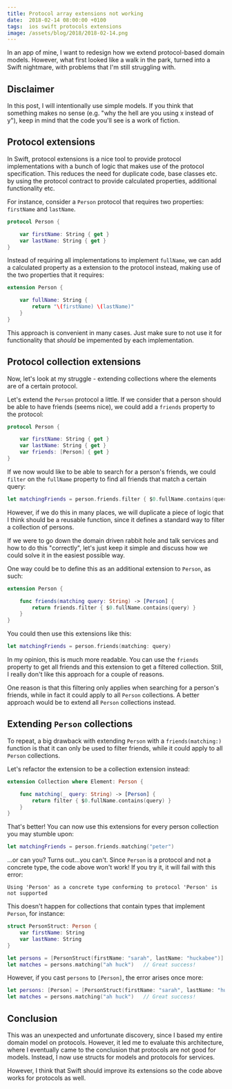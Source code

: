 ```yaml
---
title: Protocol array extensions not working
date:  2018-02-14 08:00:00 +0100
tags:  ios swift protocols extensions
image: /assets/blog/2018/2018-02-14.png
---
```


In an app of mine, I want to redesign how we extend protocol-based domain models.
However, what first looked like a walk in the park, turned into a Swift nightmare,
with problems that I'm still struggling with.


## Disclaimer

In this post, I will intentionally use simple models. If you think that something
makes no sense (e.g. "why the hell are you using x instead of y"), keep in mind
that the code you'll see is a work of fiction.


## Protocol extensions

In Swift, protocol extensions is a nice tool to provide protocol implementations
with a bunch of logic that makes use of the protocol specification. This reduces
the need for duplicate code, base classes etc. by using the protocol contract to
provide calculated properties, additional functionality etc.

For instance, consider a `Person` protocol that requires two properties: `firstName`
and `lastName`. 

```swift
protocol Person {

    var firstName: String { get }
    var lastName: String { get }
}
```

Instead of requiring all implementations to implement `fullName`, we can add a
calculated property as a extension to the protocol instead, making use of the two
properties that it requires:

```swift
extension Person {

    var fullName: String {
        return "\(firstName) \(lastName)"
    }
}
```

This approach is convenient in many cases. Just make sure to not use it for
functionality that *should* be impemented by each implementation.


## Protocol collection extensions

Now, let's look at my struggle - extending collections where the elements are of
a certain protocol.

Let's extend the `Person` protocol a little. If we consider that a person should
be able to have friends (seems nice), we could add a `friends` property to the
protocol:

```swift
protocol Person {

    var firstName: String { get }
    var lastName: String { get }
    var friends: [Person] { get }
}
```

If we now would like to be able to search for a person's friends, we could
`filter` on the `fullName` property to find all friends that match a certain query:

```swift
let matchingFriends = person.friends.filter { $0.fullName.contains(query) }
```

However, if we do this in many places, we will duplicate a piece of logic that I
think should be a reusable function, since it defines a standard way to filter a
collection of persons.

If we were to go down the domain driven rabbit hole and talk services and how to
do this "correctly", let's just keep it simple and discuss how we could solve it
in the easiest possible way. 

One way could be to define this as an additional extension to `Person`, as such:

```swift
extension Person {

    func friends(matching query: String) -> [Person] {
        return friends.filter { $0.fullName.contains(query) }
    }
}
```

You could then use this extensions like this:

```swift
let matchingFriends = person.friends(matching: query)
```

In my opinion, this is much more readable. You can use the `friends` property to
get all friends and this extension to get a filtered collection. Still, I really
don't like this approach for a couple of reasons. 

One reason is that this filtering only applies when searching for a person's 
friends, while in fact it could apply to all `Person` collections. A better approach
would be to extend all `Person` collections instead.


## Extending `Person` collections

To repeat, a big drawback with extending `Person` with a `friends(matching:)` 
function is that it can only be used to filter friends, while it could apply to
all `Person` collections.

Let's refactor the extension to be a collection extension instead:

```swift
extension Collection where Element: Person {

    func matching(_ query: String) -> [Person] {
        return filter { $0.fullName.contains(query) }
    }
}
```

That's better! You can now use this extensions for every person collection you may
stumble upon:

```swift
let matchingFriends = person.friends.matching("peter")
```

...or can you? Turns out...you can't. Since `Person` is a protocol and not a concrete 
type, the code above won't work! If you try it, it will fail with this error:

```
Using 'Person' as a concrete type conforming to protocol 'Person' is not supported
```

This doesn't happen for collections that contain types that implement `Person`, for
instance:

```swift
struct PersonStruct: Person {
    var firstName: String
    var lastName: String
}

let persons = [PersonStruct(firstName: "sarah", lastName: "huckabee")]
let matches = persons.matching("ah huck")   // Great success!
```

However, if you cast `persons` to `[Person]`, the error arises once more:

```swift
let persons: [Person] = [PersonStruct(firstName: "sarah", lastName: "huckabee")]
let matches = persons.matching("ah huck")   // Great success!
```


## Conclusion

This was an unexpected and unfortunate discovery, since I based my entire domain
model on protocols. However, it led me to evaluate this architecture, where I
eventually came to the conclusion that protocols are not good for models. Instead,
I now use structs for models and protocols for services.

However, I think that Swift should improve its extensions so the code above works
for protocols as well.